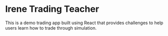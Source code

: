 # Irene Trading Teacher

This is a demo trading app built using React that provides challenges to help users learn how to trade through simulation.